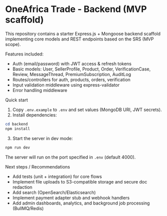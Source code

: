 # OneAfrica Trade - Backend (MVP scaffold)

This repository contains a starter Express.js + Mongoose backend scaffold implementing core models and REST endpoints based on the SRS (MVP scope).

Features included:

- Auth (email/password) with JWT access & refresh tokens
- Basic models: User, SellerProfile, Product, Order, VerificationCase, Review, MessageThread, PremiumSubscription, AuditLog
- Routes/controllers for auth, products, orders, verification
- Input validation middleware using express-validator
- Error handling middleware

Quick start

1. Copy `.env.example` to `.env` and set values (MongoDB URI, JWT secrets).
2. Install dependencies:

```powershell
cd backend
npm install
```

3. Start the server in dev mode:

```powershell
npm run dev
```

The server will run on the port specified in `.env` (default 4000).

Next steps / Recommendations

- Add tests (unit + integration) for core flows
- Implement file uploads to S3-compatible storage and secure doc redaction
- Add search (OpenSearch/Elasticsearch)
- Implement payment adapter stub and webhook handlers
- Add admin dashboards, analytics, and background job processing (BullMQ/Redis)

